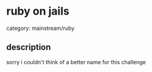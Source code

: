 # ruby on jails

category: mainstream/ruby

## description

sorry i couldn't think of a better name for this challenge
